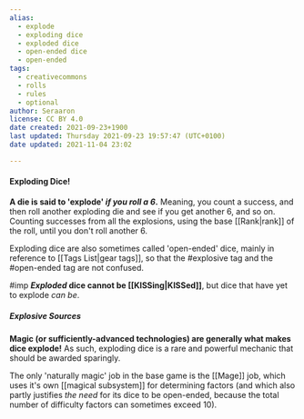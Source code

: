 ```yaml
---
alias:
  - explode
  - exploding dice
  - exploded dice
  - open-ended dice
  - open-ended
tags:
  - creativecommons
  - rolls
  - rules
  - optional
author: Seraaron
license: CC BY 4.0
date created: 2021-09-23+1900
last updated: Thursday 2021-09-23 19:57:47 (UTC+0100)
date updated: 2021-11-04 23:02

---
```


#### Exploding Dice!

**A die is said to 'explode' _if you roll a 6_.** Meaning, you count a success, and then roll another exploding die and see if you get another 6, and so on. Counting successes from all the explosions, using the base [[Rank|rank]] of the roll, until you don't roll another 6.

Exploding dice are also sometimes called 'open-ended' dice, mainly in reference to [[Tags List|gear tags]], so that the #explosive tag and the #open-ended tag are not confused.

#imp **_Exploded_ dice cannot be [[KISSing|KISSed]]**, but dice that have yet to explode _can be_.

##### Explosive Sources

**Magic (or sufficiently-advanced technologies) are generally what makes dice explode!** As such, exploding dice is a rare and powerful mechanic that should be awarded sparingly.

The only 'naturally magic' job in the base game is the [[Mage]] job, which uses it's own [[magical subsystem]] for determining factors (and which also partly justifies _the need_ for its dice to be open-ended, because the total number of difficulty factors can sometimes exceed 10).
